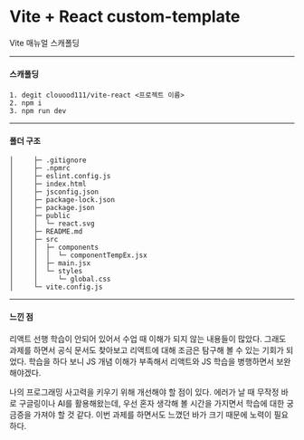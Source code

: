 # Vite + React custom-template

Vite 매뉴얼 스캐폴딩

<hr>
<h4>스캐폴딩</h4>

```
1. degit clouood111/vite-react <프로젝트 이름>
2. npm i
3. npm run dev
```

<hr>
<h4>폴더 구조</h4>

``` ─ vite-custom-template
│     ├─ .gitignore
│     ├─ .npmrc
│     ├─ eslint.config.js
│     ├─ index.html
│     ├─ jsconfig.json
│     ├─ package-lock.json
│     ├─ package.json
│     ├─ public
│     │  └─ react.svg
│     ├─ README.md
│     ├─ src
│     │  ├─ components
│     │  │  └─ componentTempEx.jsx
│     │  ├─ main.jsx
│     │  └─ styles
│     │     └─ global.css
│     └─ vite.config.js
```
<hr>
<h4>느낀 점</h4>
<p>리액트 선행 학습이 안되어 있어서 수업 때 이해가 되지 않는 내용들이 많았다. 그래도 과제를 하면서 공식 문서도 찾아보고 리액트에 대해 조금은 탐구해 볼 수 있는 기회가 되었다. 학습을 하다 보니 JS 개념 이해가 부족해서 리액트와 JS 학습을 병행하면서 보완해야겠다. 

나의 프로그래밍 사고력을 키우기 위해 개선해야 할 점이 있다. 에러가 날 때 무작정 바로 구글링이나 AI를 활용해왔는데, 우선 혼자 생각해 볼 시간을 가지면서 학습에 대한 궁금증을 가져야 할 것 같다. 이번 과제를 하면서도 느꼈던 바가 크기 때문에 노력이 필요하다.</p>  

